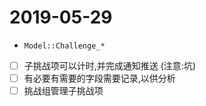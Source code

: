 # 2019-05-29 
- `Model::Challenge_*`
- [ ] 子挑战项可以计时,并完成通知推送 (注意:坑)
- [ ] 有必要有需要的字段需要记录,以供分析
- [ ] 挑战组管理子挑战项